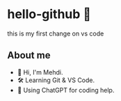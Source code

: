 # hello-github 👋
this is my first change on vs code
## About me

- 👋 Hi, I'm Mehdi.
- 🛠️ Learning Git & VS Code.
- 🤖 Using ChatGPT for coding help.